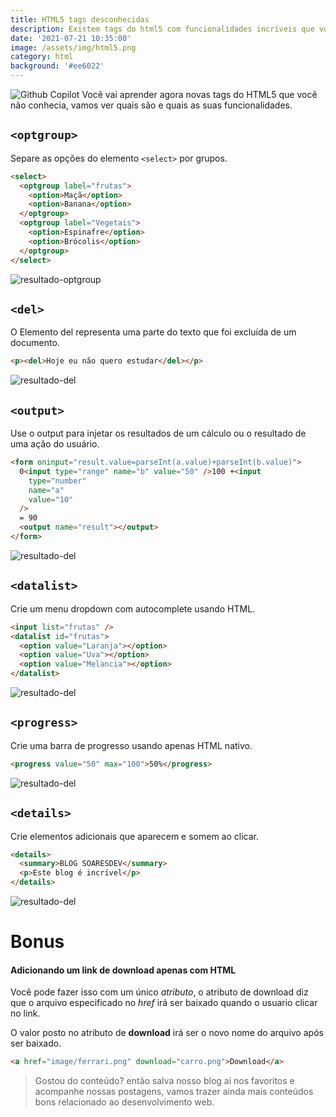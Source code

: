 ```yaml
---
title: HTML5 tags desconhecidas
description: Existem tags do html5 com funcionalidades incríveis que você pode não conhecer, descubra quais são.
date: '2021-07-21 10:35:00'
image: /assets/img/html5.png
category: html
background: '#ee6022'
---
```


![Github Copilot](../assets/img/html5.png)
Você vai aprender agora novas tags do HTML5 que você não conhecia, vamos ver quais são e quais as suas funcionalidades.

## `<optgroup>`

Separe as opções do elemento `<select>` por grupos.

```html
<select>
  <optgroup label="frutas">
    <option>Maçã</option>
    <option>Banana</option>
  </optgroup>
  <optgroup label="Vegetais">
    <option>Espinafre</option>
    <option>Brócolis</option>
  </optgroup>
</select>
```

![resultado-optgroup](../assets/img/html5-novas-tags-01.png)

## `<del>`

O Elemento del representa uma parte do texto que foi excluída de um documento.

```html
<p><del>Hoje eu não quero estudar</del></p>
```

![resultado-del](../assets/img/html5-novas-tags-02.png)

## `<output>`

Use o output para injetar os resultados de um cálculo ou o resultado de uma ação do usuário.

```html
<form oninput="result.value=parseInt(a.value)+parseInt(b.value)">
  0<input type="range" name="b" value="50" />100 +<input
    type="number"
    name="a"
    value="10"
  />
  = 90
  <output name="result"></output>
</form>
```

![resultado-del](../assets/img/html5-novas-tags-03.png)

## `<datalist>`

Crie um menu dropdown com autocomplete usando HTML.

```html
<input list="frutas" />
<datalist id="frutas">
  <option value="Laranja"></option>
  <option value="Uva"></option>
  <option value="Melancia"></option>
</datalist>
```

![resultado-del](../assets/img/html5-novas-tags-04.png)

## `<progress>`

Crie uma barra de progresso usando apenas HTML nativo.

```html
<progress value="50" max="100">50%</progress>
```

![resultado-del](../assets/img/html5-novas-tags-05.png)

## `<details>`

Crie elementos adicionais que aparecem e somem ao clicar.

```html
<details>
  <summary>BLOG SOARESDEV</summary>
  <p>Este blog é incrível</p>
</details>
```

![resultado-del](../assets/img/html5-novas-tags-06.png)

# Bonus

#### Adicionando um link de download apenas com HTML

Você pode fazer isso com um único _atributo_, o atributo de download diz que o arquivo especificado no _href_ irá ser baixado quando o usuario clicar no link.

O valor posto no atributo de **download** irá ser o novo nome do arquivo após ser baixado.

```html
<a href="image/ferrari.png" download="carro.png">Download</a>
```

> Gostou do conteúdo? então salva nosso blog ai nos favoritos e acompanhe nossas postagens, vamos trazer ainda mais conteúdos bons relacionado ao desenvolvimento web.
